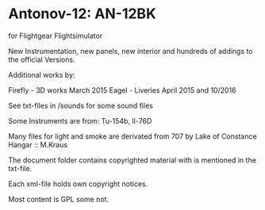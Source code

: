 # Antonov-12: AN-12BK
for Flightgear Flightsimulator

New Instrumentation, new panels, new interior and hundreds of addings to the official Versions.

Additional works by:

Firefly - 3D works March 2015
Eagel   - Liveries April 2015 and  10/2016

See txt-files in /sounds for some sound files

Some Instruments are from: Tu-154b, Il-76D

Many files for light and smoke are derivated from 707 by Lake of Constance Hangar :: M.Kraus

The document folder contains copyrighted material with is mentioned in the txt-file.

Each xml-file holds own copyright notices.

Most content is GPL some not.

